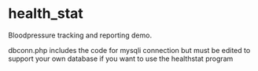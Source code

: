 # health_stat
Bloodpressure tracking and reporting demo.

dbconn.php includes the code for mysqli connection but must be edited to support
your own database if you want to use the healthstat program 
